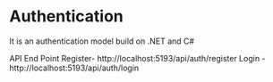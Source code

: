 # Authentication
It is an authentication model build on .NET and C#

API End Point
Register- http://localhost:5193/api/auth/register
Login - http://localhost:5193/api/auth/login

